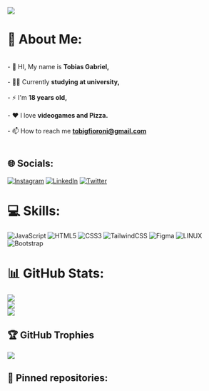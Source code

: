 [![](https://visitcount.itsvg.in/api?id=tobigfioroni&icon=9&color=7)](https://visitcount.itsvg.in)


# 💫 About Me:
<br>- 👋 HI, My name is **Tobias Gabriel,**<br><br> - 👨‍🎓 Currently **studying at university,**<br><br>- ⚡ I'm **18 years old,**<br><br>- ❤️ I love **videogames and Pizza.**<br><br>- 📫 How to reach me **tobigfioroni@gmail.com**
<br><br>

## 🌐 Socials:
[![Instagram](https://img.shields.io/badge/Instagram-%23E4405F.svg?logo=Instagram&logoColor=white)](https://instagram.com/tobigfioroni) [![LinkedIn](https://img.shields.io/badge/LinkedIn-%230077B5.svg?logo=linkedin&logoColor=white)](https://linkedin.com/in/www.linkedin.com/in/tobigfioroni) [![Twitter](https://img.shields.io/badge/Twitter-%231DA1F2.svg?logo=Twitter&logoColor=white)](https://twitter.com/tobigfioroni) 

# 💻 Skills:
![JavaScript](https://img.shields.io/badge/javascript-%23323330.svg?style=flat-square&logo=javascript&logoColor=%23F7DF1E) ![HTML5](https://img.shields.io/badge/html5-%23E34F26.svg?style=flat-square&logo=html5&logoColor=white) ![CSS3](https://img.shields.io/badge/css3-%231572B6.svg?style=flat-square&logo=css3&logoColor=white) ![TailwindCSS](https://img.shields.io/badge/tailwindcss-%2338B2AC.svg?style=flat-square&logo=tailwind-css&logoColor=white) 	![Figma](https://img.shields.io/badge/figma-%23F24E1E.svg?style=flat-square&logo=figma&logoColor=white) ![LINUX](https://img.shields.io/badge/Linux-FCC624?style=flat-square&logo=linux&logoColor=black) ![Bootstrap](https://img.shields.io/badge/bootstrap-%23563D7C.svg?style=flat-square&logo=bootstrap&logoColor=white)
# 📊 GitHub Stats:
![](https://github-readme-stats.vercel.app/api?username=tobigfioroni&theme=dracula&hide_border=false&include_all_commits=false&count_private=false)<br/>
![](https://github-readme-streak-stats.herokuapp.com/?user=tobigfioroni&theme=dracula&hide_border=false)<br/>
![](https://github-readme-stats.vercel.app/api/top-langs/?username=tobigfioroni&theme=dracula&hide_border=false&include_all_commits=false&count_private=false&layout=compact)

## 🏆 GitHub Trophies
![](https://github-profile-trophy.vercel.app/?username=tobigfioroni&theme=dracula&no-frame=false&no-bg=true&margin-w=4)

## 📌 Pinned repositories:
<br><br>
